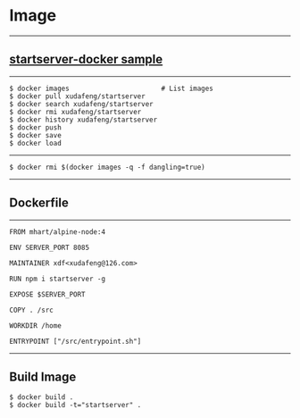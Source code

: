 # Image

- - -

## [startserver-docker sample](https://github.com/startserver/startserver-docker)

- - -

```shell
$ docker images                       # List images
$ docker pull xudafeng/startserver
$ docker search xudafeng/startserver
$ docker rmi xudafeng/startserver
$ docker history xudafeng/startserver
$ docker push
$ docker save
$ docker load
```

- - -

```shell
$ docker rmi $(docker images -q -f dangling=true)
```

- - -

## Dockerfile

- - -

```
FROM mhart/alpine-node:4

ENV SERVER_PORT 8085

MAINTAINER xdf<xudafeng@126.com>

RUN npm i startserver -g

EXPOSE $SERVER_PORT

COPY . /src

WORKDIR /home

ENTRYPOINT ["/src/entrypoint.sh"]
```

- - -

## Build Image

```shell
$ docker build .
$ docker build -t="startserver" .
```
